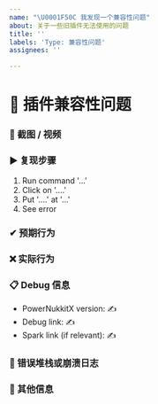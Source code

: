 ```yaml
---
name: "\U0001F50C 我发现一个兼容性问题"
about: 关于一些旧插件无法使用的问题
title: ''
labels: 'Type: 兼容性问题'
assignees: ''

---
```


# 🔌 插件兼容性问题

<!-- 
👉 尽可能详实地描述你使用插件的环境和你所遇到的问题
-->

### 📸 截图 / 视频

<!-- ✍ 如果可能的话，附上视频或者截图有助于解决问题 -->

### ▶ 复现步骤

<!--- ✍ 复现问题的步骤 -->

1. Run command '...'
2. Click on '....'
3. Put '....' at '...'
4. See error

### ✔ 预期行为

<!-- ✍ 预期行为 -->

### ❌ 实际行为

<!-- ✍ 实际行为 -->

### 📋 Debug 信息

<!-- 使用 'debugpaste upload' 和 'timings paste' 指令并粘贴结果至此 -->

* PowerNukkitX version: ✍
* Debug link: ✍
* Spark link (if relevant): ✍

### 💢 错误堆栈或崩溃日志

<!-- ✍ 最好使用 https://hastebin.com -->

### 💬 其他信息

<!-- ✍ 其他可能有助于解决此问题的信息 -->

